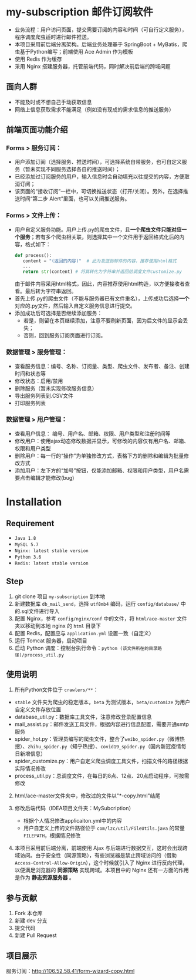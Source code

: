 # my-subscription 邮件订阅软件
- 业务流程：用户访问页面，提交需要订阅的内容和时间（可自行定义服务），程序调度爬虫适时进行邮件推送。
- 本项目采用前后端分离架构。后端业务处理基于 SpringBoot + MyBatis，爬虫基于Python编写；前端使用 Ace Admin 作为模板
- 使用 Redis 作为缓存
- 采用 Nginx 搭建服务器，托管前端代码，同时解决前后端的跨域问题

## 面向人群
- 不能及时或不想自己手动获取信息
- 网络上信息获取需求不能满足（例如没有现成的需求信息的推送服务）

## 前端页面功能介绍

### Forms > 服务订阅：
- 用户添加订阅（选择服务、推送时间），可选择系统自带服务，也可自定义服务（暂未实现不同服务选择各自的推送时间）；
- 已经添加过订阅服务的用户，输入信息时会自动填充以往提交的内容，方便取消订阅；
- 该页面的“接收订阅”一栏中，可切换推送状态（打开/关闭）。另外，在选择推送时间“第二步 Alert”里面，也可以关闭推送服务。

### Forms > 文件上传：
- 用户自定义服务功能。用户上传.py的爬虫文件，且**一个爬虫文件只能对应一个服务**；若有多个爬虫相关联，则选择其中一个文件用于返回格式化后的内容，格式如下：
     ```python
     def process():
        content = "(返回的内容)"  # 此为发送到邮件的内容，推荐使用html格式
        ...
        return str(content) # 将其转化为字符串并返回给调度文件customize.py
     ```
     由于邮件内容采用html格式，因此，内容推荐使用html构造，以方便接收者查看。最后转为字符串返回。
- 首先上传.py的爬虫文件（不能与服务器已有文件重名），上传成功后选择**一个**对应的.py文件，然后输入自定义服务信息进行提交。
- 添加成功后可选择是否继续添加服务：
  - 若是，则留在本页继续添加，注意不要刷新页面，因为后文件的显示会丢失；
  - 否则，回到服务订阅页面进行订阅。

### 数据管理 > 服务管理：
- 查看服务信息：编号、名称、订阅量、类型、爬虫文件、发布者、备注、创建时间和状态等
- 修改状态：启用/禁用
- 删除服务（暂未实现修改服务信息）
- 导出服务列表到.CSV文件
- 打印服务列表

### 数据管理 > 用户管理：
- 查看用户信息： 编号、用户名、邮箱、权限、用户类型和注册时间等
- 修改用户：使用ajax动态修改数据并显示，可修改的内容仅有用户名、邮箱、权限和用户类型
- 删除用户：每一行的“操作”为单独修改方式，表格下方的删除和编辑为批量修改方式
- 添加用户：左下方的“加号”按钮，仅能添加邮箱、权限和用户类型，用户名需要点击编辑才能修改(bug)

# Installation
## Requirement
- `Java 1.8`
- `MySQL 5.7`
- `Nginx: latest stable version`
- `Python 3.6`
- `Redis: latest stable version`

## Step
1. git clone 项目 `my-subscription` 到本地
2. 新建数据库 `db_mail_send`，选择 `utf8mb4` 编码，运行 `config/database/` 中的.sql文件进行导入
3. 配置 Nginx，参考 `config/nginx/conf` 中的文件，将 `html/ace-master` 文件夹以移动到本地 nginx 的 `html` 目录下
4. 配置 Redis，配置应与 `application.yml` 设置一致（自定义）
5. 运行 Tomcat 服务器，启动项目
6. 启动 Python 调度：控制台执行命令：`python (该文件所在的目录路径)/process_util.py`

## 使用说明

1. 所有Python文件位于 `crawlers/**`：
- `stable` 文件夹为爬虫的稳定版本，`beta` 为测试版本，`beta/customize` 为用户自定义文件存放位置
- database_util.py：数据库工具文件，注意修改登录配置信息
- mail_assist.py：邮件发送工具文件，根据内容进行信息配置，需要开通smtp服务
- spider_hot.py：管理员编写的爬虫文件，整合了`weibo_spider.py`（微博热搜）、`zhihu_spider.py`（知乎热搜）、`covid19_spider.py`（国内新冠疫情每日新增信息）
- spider_customize.py：用户自定义爬虫调度工具文件，扫描文件的路径根据实际情况修改
- process_util.py：总调度文件，在每日的8点、12点、20点启动程序，可按需修改

2. html/ace-master文件夹中，修改过的文件以"\*-copy.html"结尾

3. 修改后端代码（IDEA项目文件夹：MySubcription）
     - 根据个人情况修改applicaiton.yml中的内容
     - 用户自定义上传的文件路径位于 `com/lzc/util/FileUtils.java` 的常量 `FILEPATH`，根据情况修改

4. 本项目采用前后端分离，前端使用 Ajax 与后端进行数据交互，这时会出现跨域访问。由于安全性（同源策略），有些浏览器是禁止跨域访问的（借助 `Access-Control-Allow-Origin`），这个时候就引入了 Nginx 进行反向代理，以便满足浏览器的 **同源策略** 实现跨域。本项目中的 Nginx 还有一方面的作用是作为 **静态资源服务器** 。

## 参与贡献

1.  Fork 本仓库
2.  新建 dev 分支
3.  提交代码
4.  新建 Pull Request


## 项目展示

服务订阅：http://106.52.58.41/form-wizard-copy.html

